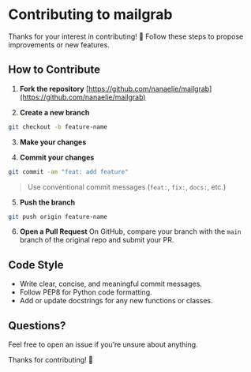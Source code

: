 # Contributing to mailgrab

Thanks for your interest in contributing! 🎉
Follow these steps to propose improvements or new features.

## How to Contribute

1. **Fork the repository**
   [https://github.com/nanaelie/mailgrab](https://github.com/nanaelie/mailgrab)

2. **Create a new branch**

```bash
git checkout -b feature-name
```

3. **Make your changes**

4. **Commit your changes**

```bash
git commit -am "feat: add feature"
```

   > Use conventional commit messages (`feat:`, `fix:`, `docs:`, etc.)

5. **Push the branch**

```bash
git push origin feature-name
```

6. **Open a Pull Request**
   On GitHub, compare your branch with the `main` branch of the original repo and submit your PR.

## Code Style

* Write clear, concise, and meaningful commit messages.
* Follow PEP8 for Python code formatting.
* Add or update docstrings for any new functions or classes.

## Questions?

Feel free to open an issue if you’re unsure about anything.

Thanks for contributing! 🚀

